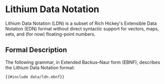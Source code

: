 # Lithium Data Notation

Lithium Data Notation (LDN) is a subset of Rich Hickey's Extensible Data Notation (EDN) format
without direct syntactic support for vectors, maps, sets, and (for now) floating-point numbers.

## Formal Description

The following grammar, in Extended Backus–Naur form (EBNF), describes the Lithium Data Notation
format:

```ebnf
{{#include data/ldn.ebnf}}
```

